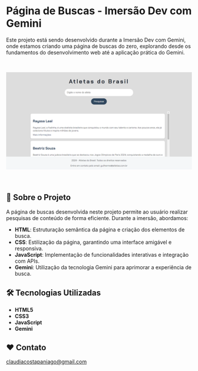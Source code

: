 # Página de Buscas - Imersão Dev com Gemini

Este projeto está sendo desenvolvido durante a Imersão Dev com Gemini, onde estamos criando uma página de buscas do zero, explorando desde os fundamentos do desenvolvimento web até a aplicação prática do Gemini.

<br>

![imagem](/src/img/previewdesktop.png)

<br>

## 🚀 Sobre o Projeto

A página de buscas desenvolvida neste projeto permite ao usuário realizar pesquisas de conteúdo de forma eficiente. Durante a imersão, abordamos:

- **HTML**: Estruturação semântica da página e criação dos elementos de busca.
- **CSS**: Estilização da página, garantindo uma interface amigável e responsiva.
- **JavaScript**: Implementação de funcionalidades interativas e integração com APIs.
- **Gemini**: Utilização da tecnologia Gemini para aprimorar a experiência de busca.
  

## 🛠️ Tecnologias Utilizadas

- **HTML5**
- **CSS3**
- **JavaScript**
- **Gemini**


## ❤️ Contato
claudiacostapaniago@gmail.com
